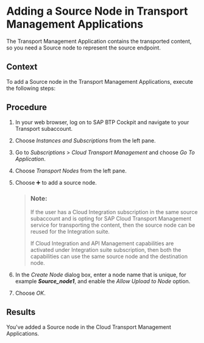 <!-- loiodc24ea24ff4f4f9aa34479acd03241df -->

<link rel="stylesheet" type="text/css" href="../../css/sap-icons.css"/>

# Adding a Source Node in Transport Management Applications

The Transport Management Application contains the transported content, so you need a Source node to represent the source endpoint.



<a name="loiodc24ea24ff4f4f9aa34479acd03241df__context_gtc_y43_v4b"/>

## Context

To add a Source node in the Transport Management Applications, execute the following steps:



<a name="loiodc24ea24ff4f4f9aa34479acd03241df__steps_wrf_j44_bpb"/>

## Procedure

1.  In your web browser, log on to SAP BTP Cockpit and navigate to your Transport subaccount.

2.  Choose *Instances and Subscriptions* from the left pane.

3.  Go to *Subscriptions* \> *Cloud Transport Management* and choose *Go To Application*.

4.  Choose *Transport Nodes* from the left pane.

5.  Choose :heavy_plus_sign: to add a source node.

    > ### Note:  
    > If the user has a Cloud Integration subscription in the same source subaccount and is opting for SAP Cloud Transport Management service for transporting the content, then the source node can be reused for the Integration suite.
    > 
    > If Cloud Integration and API Management capabilities are activated under Integration suite subscription, then both the capabilities can use the same source node and the destination node.

6.  In the *Create Node* dialog box, enter a node name that is unique, for example ***Source\_node1***, and enable the *Allow Upload to Node* option.

7.  Choose *OK*.




<a name="loiodc24ea24ff4f4f9aa34479acd03241df__result_qj5_mp4_bpb"/>

## Results

You've added a Source node in the Cloud Transport Management Applications.

